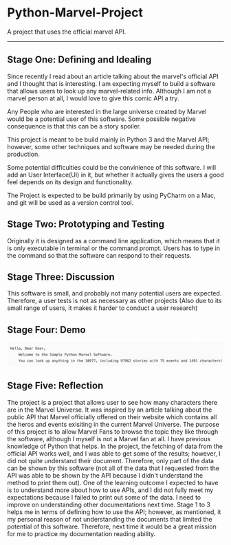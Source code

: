 # Python-Marvel-Project
A project that uses the official marvel API. 

<hr>

<h2>Stage One: Defining and Idealing</h2>
Since recently I read about an article talking about the marvel's official API and I thought that is interesting. I am expecting myself to build a software that allows users to look up any marvel-related info. Although I am not a marvel person at all, I would love to give this comic API a try. 

Any People who are interested in the large universe created by Marvel would be a potential user of this software. Some possible negative consequence is that this can be a story spoiler. 

This project is meant to be build mainly in Python 3 and the Marvel API; however, some other techniques and software may be needed during the production. 

Some potential difficulties could be the convinience of this software. I will add an User Interface(UI) in it, but whether it actually gives the users a good feel depends on its design and functionality.

The Project is expected to be build primarily by using PyCharm on a Mac, and git will be used as a version control tool. 

## Stage Two: Prototyping and Testing 
Originally it is designed as a command line application, which means that it is only executable in terminal or the command prompt. Users has to type in the command so that the software can respond to their requests. 

## Stage Three: Discussion
This software is small, and probably not many potential users are expected. Therefore, a user tests is not as necessary as other projects (Also due to its small range of users, it makes it harder to conduct a user research)

## Stage Four: Demo
![Demo](image.png)

## Stage Five: Reflection
The project is a project that allows user to see how many characters there are in the Marvel Universe. It was inspired by an article talking about the public API that Marvel officially offered on their website which contains all the heros and events exisiting in the current Marvel Universe. The purpose of this project is to allow Marvel Fans to browse the topic they like through the software, although I myself is not a Marvel fan at all. I have previous knowledge of Python that helps. In the project, the fetching of data from the official API works well, and I was able to get some of the results; however, I did not quite understand their document. Therefore, only part of the data can be shown by this software (not all of the data that I requested from the API was able to be shown by the API because I didn't understand the method to print them out). One of the learning outcome I expected to have is to understand more about how to use APIs, and I did not fully meet my expectations because I failed to print out some of the data. I need to improve on understanding other documentations next time. Stage 1 to 3 helps me in terms of defining how to use the API; however, as mentioned, it my personal reason of not understanding the documents that limited the potential of this software. Therefore, next time it would be a great mission for me to practice my documentation reading ability. 

